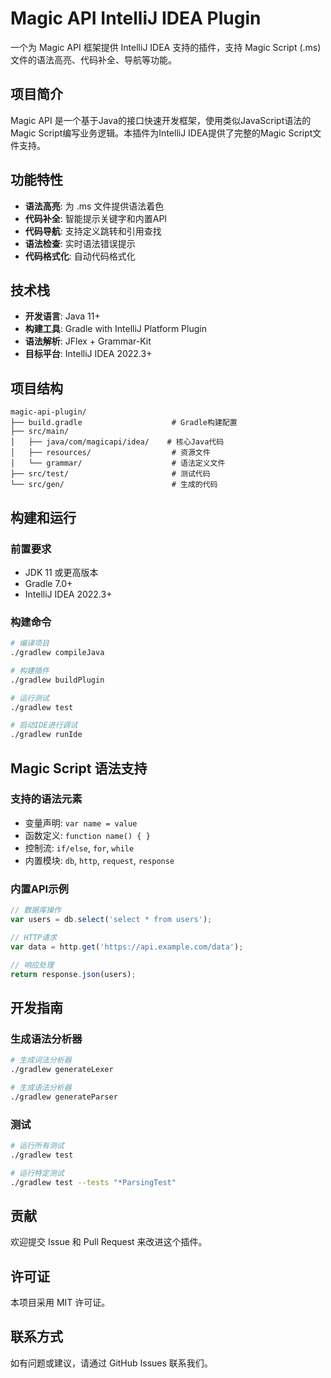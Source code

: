 # Magic API IntelliJ IDEA Plugin

一个为 Magic API 框架提供 IntelliJ IDEA 支持的插件，支持 Magic Script (.ms) 文件的语法高亮、代码补全、导航等功能。

## 项目简介

Magic API 是一个基于Java的接口快速开发框架，使用类似JavaScript语法的Magic Script编写业务逻辑。本插件为IntelliJ IDEA提供了完整的Magic Script文件支持。

## 功能特性

- **语法高亮**: 为 .ms 文件提供语法着色
- **代码补全**: 智能提示关键字和内置API
- **代码导航**: 支持定义跳转和引用查找
- **语法检查**: 实时语法错误提示
- **代码格式化**: 自动代码格式化

## 技术栈

- **开发语言**: Java 11+
- **构建工具**: Gradle with IntelliJ Platform Plugin
- **语法解析**: JFlex + Grammar-Kit
- **目标平台**: IntelliJ IDEA 2022.3+

## 项目结构

```
magic-api-plugin/
├── build.gradle                    # Gradle构建配置
├── src/main/
│   ├── java/com/magicapi/idea/    # 核心Java代码
│   ├── resources/                  # 资源文件
│   └── grammar/                    # 语法定义文件
├── src/test/                       # 测试代码
└── src/gen/                        # 生成的代码
```

## 构建和运行

### 前置要求

- JDK 11 或更高版本
- Gradle 7.0+
- IntelliJ IDEA 2022.3+

### 构建命令

```bash
# 编译项目
./gradlew compileJava

# 构建插件
./gradlew buildPlugin

# 运行测试
./gradlew test

# 启动IDE进行调试
./gradlew runIde
```

## Magic Script 语法支持

### 支持的语法元素

- 变量声明: `var name = value`
- 函数定义: `function name() { }`
- 控制流: `if/else`, `for`, `while`
- 内置模块: `db`, `http`, `request`, `response`

### 内置API示例

```javascript
// 数据库操作
var users = db.select('select * from users');

// HTTP请求
var data = http.get('https://api.example.com/data');

// 响应处理
return response.json(users);
```

## 开发指南

### 生成语法分析器

```bash
# 生成词法分析器
./gradlew generateLexer

# 生成语法分析器
./gradlew generateParser
```

### 测试

```bash
# 运行所有测试
./gradlew test

# 运行特定测试
./gradlew test --tests "*ParsingTest"
```

## 贡献

欢迎提交 Issue 和 Pull Request 来改进这个插件。

## 许可证

本项目采用 MIT 许可证。

## 联系方式

如有问题或建议，请通过 GitHub Issues 联系我们。